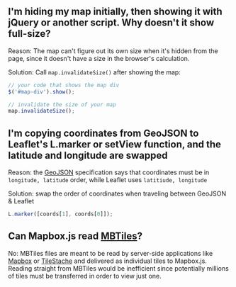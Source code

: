 ## I'm hiding my map initially, then showing it with jQuery or another script. Why doesn't it show full-size?

Reason: The map can't figure out its own size when it's hidden from the page, since
it doesn't have a size in the browser's calculation.

Solution: Call `map.invalidateSize()` after showing the map:

```js
// your code that shows the map div
$('#map-div').show();

// invalidate the size of your map
map.invalidateSize();
```

## I'm copying coordinates from GeoJSON to Leaflet's L.marker or setView function, and the latitude and longitude are swapped

Reason: the [GeoJSON](http://geojson.org/) specification says that coordinates
must be in `longitude, latitude` order, while Leaflet uses `latitiude, longitude`

Solution: swap the order of coordinates when traveling between GeoJSON & Leaflet

```js
L.marker([coords[1], coords[0]]);
```

## Can Mapbox.js read [MBTiles](https://www.mapbox.com/mbtiles-spec/)?

No: MBTiles files are meant to be read by server-side applications like [Mapbox](https://www.mapbox.com/)
or [TileStache](http://tilestache.org/) and delivered as individual tiles to
Mapbox.js. Reading straight from MBTiles would be inefficient since potentially
millions of tiles must be transferred in order to view just one.
